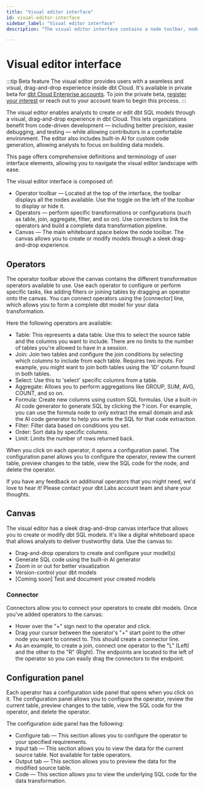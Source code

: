 ```yaml
--- 
title: "Visual editor interface" 
id: visual-editor-interface      
sidebar_label: "Visual editor interface" 
description: "The visual editor interface contains a node toolbar, nodes, and canvas to help you create dbt models through a seamless drag-and-drop experience in dbt Cloud." 

---
```


# Visual editor interface <Lifecycle status='beta'/> 

:::tip Beta feature
The visual editor provides users with a seamless and visual, drag-and-drop experience inside dbt Cloud. It's available in private beta for [dbt Cloud Enterprise accounts](https://www.getdbt.com/pricing). To join the private beta, [register your interest](https://docs.google.com/forms/d/e/1FAIpQLScPjRGyrtgfmdY919Pf3kgqI5E95xxPXz-8JoVruw-L9jVtxg/viewform) or reach out to your account team to begin this process.
:::

The visual editor enables analysts to create or edit dbt SQL models through a visual, drag-and-drop experience in dbt Cloud. This lets organizations benefit from code-driven development &mdash; including better precision, easier debugging, and testing &mdash; while allowing contributors in a comfortable environment. The editor also includes built-in AI for custom code generation, allowing analysts to focus on building data models.

This page offers comprehensive definitions and terminology of user interface elements, allowing you to navigate the visual editor landscape with ease.

The visual editor interface is composed of:

- Operator toolbar &mdash; Located at the top of the interface, the toolbar displays all the nodes available. Use the toggle on the left of the toolbar to display or hide it.
- Operators &mdash; perform specific transformations or configurations (such as table, join, aggregate, filter, and so on). Use connectors to link the operators and build a complete data transformation pipeline. 
- Canvas &mdash; The main whiteboard space below the node toolbar. The canvas allows you to create or modify models through a sleek drag-and-drop experience.

## Operators

The operator toolbar above the canvas contains the different transformation operators available to use. Use each operator to configure or perform specific tasks, like adding filters or joining tables by dragging an operator onto the canvas. You can connect operators using the [connector] line, which allows you to form a complete dbt model for your data transformation. 

Here the following operators are available:
- Table: This represents a data table. Use this to select the source table and the columns you want to include. There are no limits to the number of tables you're allowed to have in a session.
- Join: Join two tables and configure the join conditions by selecting which columns to include from each table. Requires two inputs. For example, you might want to join both tables using the 'ID' column found in both tables.
- Select: Use this to 'select' specific columns from a table.
- Aggregate: Allows you to perform aggregations like GROUP, SUM, AVG, COUNT, and so on.
- Formula: Create new columns using custom SQL formulas. Use a built-in AI code generator to generate SQL by clicking the ? icon. For example, you can use the formula node to only extract the email domain and ask the AI code generator to help you write the SQL for that code extraction.
- Filter: Filter data based on conditions you set.
- Order: Sort data by specific columns.
- Limit: Limits the number of rows returned back.

When you click on each operator, it opens a configuration panel. The configuration panel allows you to configure the operator, review the current table, preview changes to the table, view the SQL code for the node, and delete the operator.

<Lightbox src="/img/docs/dbt-cloud/visual-editor/visual-editor.jpg" width="90%" title="Visual editor interface that contains a node toolbar and canvas." />

If you have any feedback on additional operators that you might need, we'd love to hear it! Please contact your dbt Labs account team and share your thoughts.

## Canvas

The visual editor has a sleek drag-and-drop canvas interface that allows you to create or modify dbt SQL models. It's like a digital whiteboard space that allows analysts to deliver trustworthy data. Use the canvas to:

- Drag-and-drop operators to create and configure your model(s)
- Generate SQL code using the built-in AI generator
- Zoom in or out for better visualization
- Version-control your dbt models
- [Coming soon] Test and document your created models

<Lightbox src="/img/docs/dbt-cloud/visual-editor/operator.jpg" width="90%" title="The operator toolbar allows you to select different nodes to configure or perform specific tasks, like adding filters or joining tables." />

### Connector

Connectors allow you to connect your operators to create dbt models. Once you've added operators to the canvas:
- Hover over the "+" sign next to the operator and click. 
- Drag your cursor between the operator's "+" start point to the other node you want to connect to. This should create a connector line.
- As an example, to create a join, connect one operator to the "L" (Left) and the other to the "R" (Right). The endpoints are located to the left of the operator so you can easily drag the connectors to the endpoint.

<Lightbox src="/img/docs/dbt-cloud/visual-editor/connector.jpg" width="100%" title="Click and drag your cursor to connect operators." />

## Configuration panel
Each operator has a configuration side panel that opens when you click on it. The configuration panel allows you to configure the operator, review the current table, preview changes to the table, view the SQL code for the operator, and delete the operator.

The configuration side panel has the following:
- Configure tab &mdash; This section allows you to configure the operator to your specified requirements.
- Input tab &mdash; This section allows you to view the data for the current source table. Not available for table operators.
- Output tab &mdash; This section allows you to preview the data for the modified source table.
- Code &mdash; This section allows you to view the underlying SQL code for the data transformation.

<Lightbox src="/img/docs/dbt-cloud/visual-editor/config-panel.jpg" width="90%" title="A sleek drag-and-drop canvas interface that allows you to create or modify dbt SQL models." />
